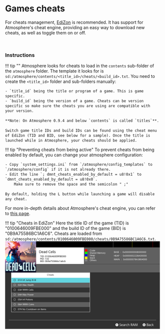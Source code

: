# Games cheats

For cheats management, [EdiZon](https://github.com/WerWolv/EdiZon/releases) is recommended. It has support for Atmosphere's cheat engine, providing an easy way to download new cheats, as well as toggle them on or off.

&nbsp;

### Instructions

!!! tip ""
    Atmosphere looks for cheats to load in the `contents` sub-folder of the `atmosphere` folder. The template it looks for is `sd:/atmosphere/contents/<title_id>/cheats/<build_id>.txt`.
    You need to create the `<title_id>` folder and sub-folders manually:

    - `title_id` being the title or program of a game. This is game specific.
    - `build_id` being the version of a game. Cheats can be version specific so make sure the cheats you are using are compatible with your version.

    **Note: On Atmosphere 0.9.4 and below `contents` is called `titles`**. 

    Switch game title IDs and build IDs can be found using the cheat menu of EdiZon (TID and BID, see below for a sample). Once the title is launched while in Atmosphere, your cheats should be applied.

!!! tip "Preventing cheats from being active"
    To prevent cheats from being enabled by default, you can change your atmosphere configuration:

    - Copy `system_settings.ini` from `/atmosphere/config_templates` to `/atmosphere/config` if it is not already there.
    - Edit the line `; dmnt_cheats_enabled_by_default = u8!0x1` to `dmnt_cheats_enabled_by_default = u8!0x0`.
        Make sure to remove the space and the semicolon " ;"

    By default, holding the L button while launching a game will disable any cheat.
    
For more in-depth details about Atmosphere's cheat engine, you can refer to [this page](https://github.com/Atmosphere-NX/Atmosphere/blob/master/docs/features/cheats.md).
    
!!! tip "Cheats in EdiZon"
    Here the title ID of the game (TID) is "0100646009FBE000" and the build ID of the game (BID) is "0B9A75586BC1A6C6". Cheats are loaded from `sd:/atmosphere/contents/0100646009FBE000/cheats/0B9A75586BC1A6C6.txt`.
	![ExampleGameCheat](../extras/img/game_cheating.jpg)
